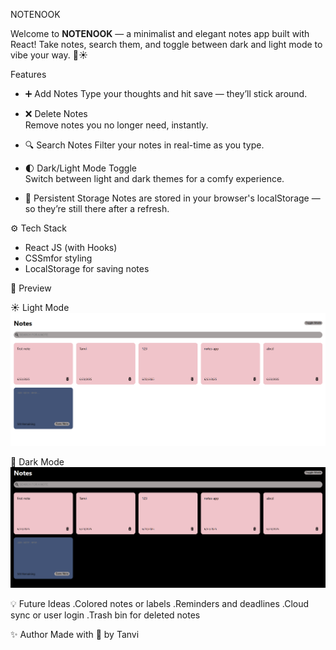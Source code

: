  NOTENOOK

Welcome to **NOTENOOK** — a minimalist and elegant notes app built with React! Take notes, search them, and toggle between dark and light mode to vibe your way. 🌙☀️

Features

- ➕ Add Notes
  Type your thoughts and hit save — they’ll stick around.

- ❌ Delete Notes  
  Remove notes you no longer need, instantly.

- 🔍 Search Notes 
  Filter your notes in real-time as you type.

- 🌓 Dark/Light Mode Toggle  
  Switch between light and dark themes for a comfy experience.

- 💾 Persistent Storage
  Notes are stored in your browser's localStorage — so they’re still there after a refresh.


⚙️ Tech Stack

- React JS (with Hooks)
- CSSmfor styling
- LocalStorage for saving notes


📸 Preview

☀️ Light Mode
![Light Mode](./images/lightmode.png)

🌙 Dark Mode
![Dark Mode](./images/darkmode.png)



💡 Future Ideas
.Colored notes or labels
.Reminders and deadlines
.Cloud sync or user login
.Trash bin for deleted notes

✨ Author
Made with 💙 by Tanvi 
